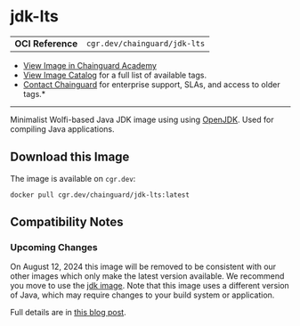 <!--monopod:start-->
# jdk-lts
| | |
| - | - |
| **OCI Reference** | `cgr.dev/chainguard/jdk-lts` |


* [View Image in Chainguard Academy](https://edu.chainguard.dev/chainguard/chainguard-images/reference/jdk-lts/overview/)
* [View Image Catalog](https://console.enforce.dev/images/catalog) for a full list of available tags.
* [Contact Chainguard](https://www.chainguard.dev/chainguard-images) for enterprise support, SLAs, and access to older tags.*

---
<!--monopod:end-->

<!--overview:start-->
Minimalist Wolfi-based Java JDK image using using [OpenJDK](https://openjdk.org/projects/jdk/).  Used for compiling Java applications.
<!--overview:end-->

<!--getting:start-->
## Download this Image
The image is available on `cgr.dev`:

```
docker pull cgr.dev/chainguard/jdk-lts:latest
```
<!--getting:end-->

<!--compatibility:start-->
## Compatibility Notes

### Upcoming Changes

On August 12, 2024 this image will be removed to be consistent with our other images which only make
the latest version available. We recommend you move to use the [jdk image](../jdk/README.md). Note
that this image uses a different version of Java, which may require changes to your build system or
application.

Full details are in [this blog post](https://www.chainguard.dev/unchained/updates-to-lts-images-in-chainguard-images-developer-tier).

<!--compatibility:end-->

<!--body:start-->
<!--body:end-->
